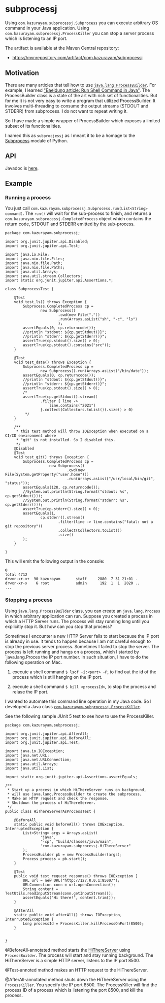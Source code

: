 # subprocessj

Using `com.kazurayam.subprocessj.Subprocess` you can execute arbitrary OS command in your Java application. Using `com.kazurayam.subprocessj.ProcessKiller` you can stop a server process which is listening to an IP port.

The artifact is available at the Maven Central repository:

-   <https://mvnrepository.com/artifact/com.kazurayam/subprocessj>

## Motivation

There are many articles that tell how to use [`java.lang.ProcessBuilder`](https://docs.oracle.com/javase/8/docs/api/java/lang/ProcessBuilder.html). For example, I learned ["Baeldung article: Run Shell Command in Java"](https://www.baeldung.com/run-shell-command-in-java). The ProcessBuilder class is a state of the art with rich set of functionalities. But for me it is not very easy to write a program that utilized ProcessBuilder. It involves multi-threading to consume the output streams (STDOUT and STDERR) from subprocess. I do not want to repeat writing it.

So I have made a simple wrapper of ProcessBuilder which exposes a limited subset of its functionalities.

I named this as `subprocjessj` as I meant it to be a homage to the [Subprocess](https://docs.python.org/3/library/subprocess.html) module of Python.

## API

Javadoc is [here](api/index.html).

## Example

### Running a process

You just call `com.kazurayam.subprocessj.Subprocess.run(List<String> command)`. The `run()` will wait for the sub-process to finish, and returns a `com.kazurayam.subprocessj.CompletedProcess` object which contains the return code, STDOUT and STDERR emitted by the sub-process.

    package com.kazurayam.subprocessj;

    import org.junit.jupiter.api.Disabled;
    import org.junit.jupiter.api.Test;

    import java.io.File;
    import java.nio.file.Files;
    import java.nio.file.Path;
    import java.nio.file.Paths;
    import java.util.Arrays;
    import java.util.stream.Collectors;
    import static org.junit.jupiter.api.Assertions.*;

    class SubprocessTest {

        @Test
        void test_ls() throws Exception {
            Subprocess.CompletedProcess cp =
                    new Subprocess()
                            .cwd(new File("."))
                            .run(Arrays.asList("sh", "-c", "ls")
                            );
            assertEquals(0, cp.returncode());
            //println "stdout: ${cp.getStdout()}";
            //println "stderr: ${cp.getStderr()}";
            assertTrue(cp.stdout().size() > 0);
            assertTrue(cp.stdout().contains("src"));
        }

        @Test
        void test_date() throws Exception {
            Subprocess.CompletedProcess cp =
                    new Subprocess().run(Arrays.asList("/bin/date"));
            assertEquals(0, cp.returncode());
            //println "stdout: ${cp.getStdout()}";
            //println "stderr: ${cp.getStderr()}";
            assertTrue(cp.stdout().size() > 0);
            /*
            assertTrue(cp.getStdout().stream()
                    .filter { line ->
                        line.contains("2021")
                    }.collect(Collectors.toList()).size() > 0)
             */
        }

        /**
         * this test method will throw IOException when executed on a CI/CD environment where
         * "git" is not installed. So I disabled this.
         */
        @Disabled
        @Test
        void test_git() throws Exception {
            Subprocess.CompletedProcess cp =
                        new Subprocess()
                                .cwd(new File(System.getProperty("user.home")))
                                .run(Arrays.asList("/usr/local/bin/git", "status"));
            assertEquals(128, cp.returncode());
            //System.out.println(String.format("stdout: %s", cp.getStdout()));
            //System.out.println(String.format("stderr: %s", cp.getStderr()));
            assertTrue(cp.stderr().size() > 0);
            assertEquals(1,
                    cp.stderr().stream()
                            .filter(line -> line.contains("fatal: not a git repository"))
                            .collect(Collectors.toList())
                            .size()
            );
        }

    }

This will emit the following output in the console:

    0
    total 4712
    drwxr-xr-x+  90 kazurayam       staff     2880  7 31 21:01 .
    drwxr-xr-x    6 root            admin      192  1  1  2020 ..
    ...

### Stopping a process

Using `java.lang.ProcessBuilder` class, you can create an `java.lang.Process` in which arbitrary application can run. Suppose you created a process in which a HTTP Server runs. The process will stay running long until you explicitly stop it. But how can you stop that process?

Sometimes I encounter a new HTTP Server fails to start because the IP port is already in use. It tends to happen because I am not careful enough to stop the previous server process. Sometimes I failed to stop the server. The process is left running and hangs on a process, which I started by \`java.lang.Proces the IP port number. In such situation, I have to do the following operation on Mac.

1.  execute a shell command `$ lsof -i:<port> -P`, to find out the id of the process which is still hanging on the IP port.

2.  execute a shell command `$ kill <processId>`, to stop the process and relase the IP port.

I wanted to automate this command line operation in my Java code. So I developed a Java class [`com.kazurayam.subprocessj.ProcessKiller`](../src/main/java/com/kazurayam/subprocessj/ProcessKiller.java).

See the following sample JUnit 5 test to see how to use the ProcessKiller.

    package com.kazurayam.subprocessj;

    import org.junit.jupiter.api.AfterAll;
    import org.junit.jupiter.api.BeforeAll;
    import org.junit.jupiter.api.Test;

    import java.io.IOException;
    import java.net.URL;
    import java.net.URLConnection;
    import java.util.Arrays;
    import java.util.List;

    import static org.junit.jupiter.api.Assertions.assertEquals;

    /**
     * Start up a process in which HiThereServer runs on background,
     * will use java.lang.ProcessBuilder to create the subprocess.
     * Make an HTTP request and check the response.
     * Shutdown the process of HiThereServer.
     */
    public class HiThereServerAsProcessTest {

        @BeforeAll
        static public void beforeAll() throws IOException, InterruptedException {
            List<String> args = Arrays.asList(
                    "java",
                    "-cp", "build/classes/java/main",
                    "com.kazurayam.subprocessj.HiThereServer"
            );
            ProcessBuilder pb = new ProcessBuilder(args);
            Process process = pb.start();
        }

        @Test
        public void test_request_response() throws IOException {
            URL url = new URL("http://127.0.0.1:8500/");
            URLConnection conn = url.openConnection();
            String content = TestUtils.readInputStream(conn.getInputStream());
            assertEquals("Hi there!", content.trim());
        }

        @AfterAll
        static public void afterAll() throws IOException, InterruptedException {
            Long processId = ProcessKiller.killProcessOnPort(8500);
        }


    }

@BeforeAll-annotated method starts the [HiThereServer](../src/main/java/com/kazurayam/subprocessj/HiThereServer.java) using `ProcessBuilder`. The process will start and stay running background. The HiThereServer is a simple HTTP server, listens to the IP port 8500.

@Test-annoted method makes an HTTP request to the HiThereServer.

@AfterAll-annotated method shuts down the HiThereServer using the `ProcessKiller`. You specify the IP port 8500. The ProcessKiller will find the process ID of a process which is listening the port 8500, and kill the process.

